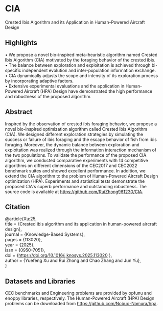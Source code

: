 # CIA
Crested Ibis Algorithm and its Application in Human-Powered Aircraft Design

## Highlights
• We propose a novel bio-inspired meta-heuristic algorithm named Crested Ibis Algorithm (CIA) motivated by the foraging behavior of the crested ibis.  
• The balance between exploration and exploitation is achieved through bi-specific independent evolution and inter-population information exchange.  
• CIA dynamically adjusts the scope and intensity of its exploration process by incorporating adaptive factors.  
• Extensive experimental evaluations and the application in Human-Powered Aircraft (HPA) Design have demonstrated the high performance and robustness of the proposed algorithm.  

## Abstract
Inspired by the observation of crested ibis foraging behavior, we propose a novel bio-inspired optimization algorithm called Crested Ibis Algorithm (CIA). We designed different exploration strategies by simulating the success or failure of ibis foraging and the escape behavior of fish from ibis foraging. Moreover, the dynamic balance between exploration and exploitation was realized through the information interaction mechanism of the two populations. To validate the performance of the proposed CIA algorithm, we conducted comparative experiments with 14 competitive algorithms on different dimensions of the CEC2017 and CEC2022 benchmark suites and showed excellent performance. In addition, we extend the CIA algorithm to the problem of Human-Powered Aircraft Design optimization (HPA). Experiments and statistical tests demonstrate the proposed CIA's superb performance and outstanding robustness. The source code is available at https://github.com/RuiZhong961230/CIA.

## Citation
@article{Xu:25,  
title = {Crested ibis algorithm and its application in human-powered aircraft design},  
journal = {Knowledge-Based Systems},  
pages = {113020},  
year = {2025},  
issn = {0950-7051},  
doi = {https://doi.org/10.1016/j.knosys.2025.113020 },  
author = {Yuefeng Xu and Rui Zhong and Chao Zhang and Jun Yu},  
}

## Datasets and Libraries
CEC benchmarks and Engineering problems are provided by opfunu and enoppy libraries, respectively. The Human-Powered Aircraft (HPA) Design problems can be downloaded from https://github.com/Nobuo-Namura/hpa.
